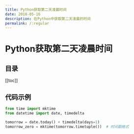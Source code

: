 ```yaml
---
title: Python获取第二天凌晨时间
date: 2018-05-16
description: 在Python中获取第二天凌晨的时间
permalink: /:regular
---
```


# Python获取第二天凌晨时间

<!--# 简介
在Python中获取第二天凌晨的时间-->

## 目录

[[toc]]

## 代码示例

```python
from time import mktime
from datetime import date, timedelta

tomorrow = date.today() + timedelta(days=1)
tomorrow_zero = mktime(tomorrow.timetuple())  # 时间戳格式

```
